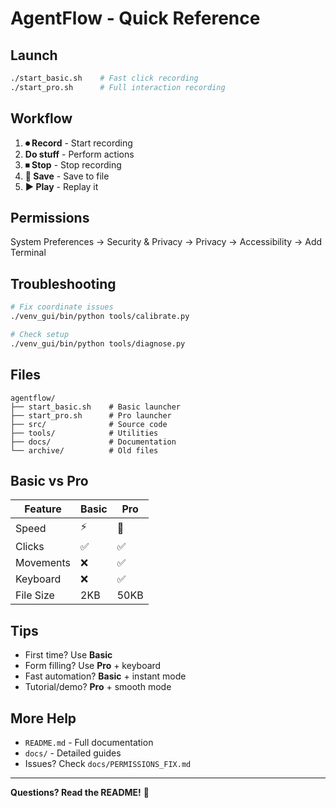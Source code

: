 # AgentFlow - Quick Reference

## Launch

```bash
./start_basic.sh    # Fast click recording
./start_pro.sh      # Full interaction recording
```

## Workflow

1. **⏺ Record** - Start recording
2. **Do stuff** - Perform actions
3. **⏹ Stop** - Stop recording
4. **💾 Save** - Save to file
5. **▶ Play** - Replay it

## Permissions

System Preferences → Security & Privacy → Privacy → Accessibility → Add Terminal

## Troubleshooting

```bash
# Fix coordinate issues
./venv_gui/bin/python tools/calibrate.py

# Check setup
./venv_gui/bin/python tools/diagnose.py
```

## Files

```
agentflow/
├── start_basic.sh    # Basic launcher
├── start_pro.sh      # Pro launcher
├── src/              # Source code
├── tools/            # Utilities
├── docs/             # Documentation
└── archive/          # Old files
```

## Basic vs Pro

| Feature | Basic | Pro |
|---------|-------|-----|
| Speed | ⚡ | 🐌 |
| Clicks | ✅ | ✅ |
| Movements | ❌ | ✅ |
| Keyboard | ❌ | ✅ |
| File Size | 2KB | 50KB |

## Tips

- First time? Use **Basic**
- Form filling? Use **Pro** + keyboard
- Fast automation? **Basic** + instant mode
- Tutorial/demo? **Pro** + smooth mode
## More Help

- `README.md` - Full documentation
- `docs/` - Detailed guides
- Issues? Check `docs/PERMISSIONS_FIX.md`

---

**Questions? Read the README!** 📖
